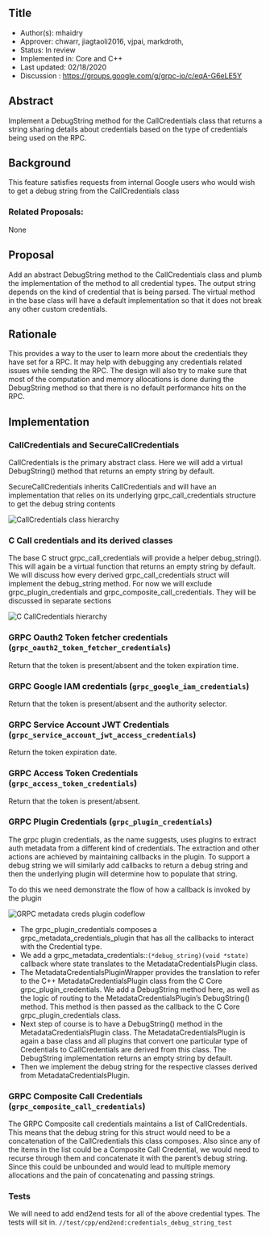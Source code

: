 Title
----
* Author(s): mhaidry
* Approver: chwarr, jiagtaoli2016, vjpai, markdroth,
* Status: In review
* Implemented in: Core and C++
* Last updated: 02/18/2020
* Discussion : https://groups.google.com/g/grpc-io/c/eqA-G6eLE5Y

## Abstract

Implement a DebugString method for the CallCredentials class that returns a
string sharing details about credentials based on the type of credentials being
used on the RPC.

## Background

This feature satisfies requests from internal Google users who would wish to
get a debug string from the CallCredentials class

### Related Proposals: 
None

## Proposal
Add an abstract DebugString method to the CallCredentials class and plumb the
implementation of the method to all credential types. The output string depends
on the kind of credential that is being parsed. The virtual method in the base
class will have a default implementation so that it does not break any other
custom credentials.

## Rationale

This provides a way to the user to learn more about the credentials they have
set for a RPC. It may help with debugging any credentials related issues while
sending the RPC. The design will also try to make sure that most of the
computation and memory allocations is done during the DebugString method so that
there is no default performance hits on the RPC.

## Implementation

### CallCredentials and SecureCallCredentials
CallCredentials is the primary abstract class. Here we will add a virtual
DebugString() method that returns an empty string by default.

SecureCallCredentials inherits CallCredentials and will have an implementation
that relies on its underlying grpc_call_credentials structure to get the
debug string contents

![CallCredentials class hierarchy](L63_graphics/call_creds_class_hierarchy.png)

### C Call credentials and its derived classes
The base C struct grpc_call_credentials will provide a helper debug_string().
This will again be a virtual function that returns an empty string by default.
We will discuss how every derived grpc_call_credentials struct will implement
the debug_string method.  For now we will exclude grpc_plugin_credentials and
grpc_composite_call_credentials. They will be discussed in separate sections

![C CallCredentials hierarchy](L63_graphics/c_call_creds_hierarchy.png)

### GRPC Oauth2 Token fetcher credentials (`grpc_oauth2_token_fetcher_credentials`)
Return that the token is present/absent and the token expiration time.

### GRPC Google IAM credentials (`grpc_google_iam_credentials`)
Return that the token is present/absent and the authority selector.

### GRPC Service Account JWT Credentials (`grpc_service_account_jwt_access_credentials`)
Return the token expiration date.

### GRPC Access Token Credentials (`grpc_access_token_credentials`)
Return that the token is present/absent.

### GRPC Plugin Credentials (`grpc_plugin_credentials`)
The grpc plugin credentials, as the name suggests, uses plugins to extract
auth metadata from a different kind of credentials.
The extraction and other actions are achieved by maintaining callbacks in the
plugin. To support a debug string we will similarly add callbacks to return a
debug string and then the underlying plugin will determine how to populate
that string.

To do this we need demonstrate the flow of how a callback is invoked by the
plugin

![GRPC metadata creds plugin codeflow](L63_graphics/plugin_creds_codeflow.png)

* The grpc_plugin_credentials composes a grpc_metadata_credentials_plugin
that has all the callbacks to interact with the Credential type.
* We add a grpc_metadata_credentials::`(*debug_string)(void *state)`
callback where state translates to the MetadataCredentialsPlugin class.
* The MetadataCredentialsPluginWrapper provides the translation to refer to
the C++ MetadataCredentialsPlugin class from the C Core grpc_plugin_credentials.
We add a DebugString method here, as well as the logic of routing to the
MetadataCredentialsPlugin’s DebugString() method. This method is then passed as
the callback to the C Core grpc_plugin_credentials class.
* Next step of course is to have a DebugString() method in the
MetadataCredentialsPlugin class. The MetadataCredentialsPlugin is again a base
class and all plugins that convert one particular type of Credentials to
CallCredentials are derived from this class. The DebugString implementation
returns an empty string by default.
* Then we implement the debug string for the
respective classes derived from MetadataCredentialsPlugin.

### GRPC Composite Call Credentials (`grpc_composite_call_credentials`)

The GRPC Composite call credentials maintains a list of CallCredentials.
This means that the debug string for this struct would need to be a
concatenation of the CallCredentials this class composes. Also since any of the
items in the list could be a Composite Call Credential, we would need to recurse
through them and concatenate it with the parent’s debug string. Since this could
be unbounded and would lead to multiple memory allocations and the pain of
concatenating and passing strings.


### Tests
We will need to add end2end tests for all of the above credential types.
The tests will sit in.
`//test/cpp/end2end:credentials_debug_string_test`

